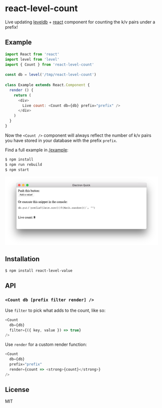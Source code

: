# react-level-count

Live updating [leveldb](https://leveldb.org) + [react](https://reactjs.org/) component for counting the k/v pairs under a prefix!

## Example

```js
import React from 'react'
import level from 'level'
import { Count } from 'react-level-count'

const db = level('/tmp/react-level-count')

class Example extends React.Component {
  render () {
    return (
      <div>
        Live count: <Count db={db} prefix="prefix" />
      </div>
    )
  }
}
```

Now the `<Count />` component will always reflect the number of k/v pairs you have stored in your database with the prefix `prefix`.

Find a full example in [/example](example):

```bash
$ npm install
$ npm run rebuild
$ npm start
```

![screenshot](screenshot.png)

## Installation

```bash
$ npm install react-level-value
```

## API

### `<Count db [prefix filter render] />`

Use `filter` to pick what adds to the count, like so:

```js
<Count
  db={db}
  filter={({ key, value }) => true}
/>
```

Use `render` for a custom render function:

```js
<Count
  db={db}
  prefix="prefix"
  render={count => <strong>{count}</strong>}
/>
```

## License

MIT
